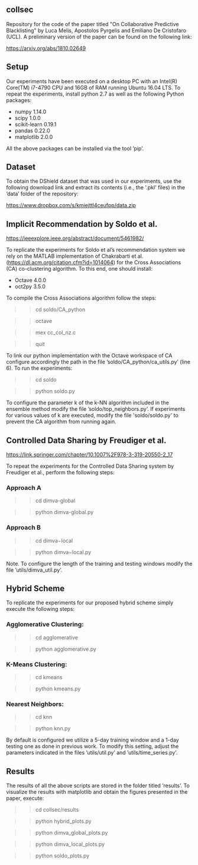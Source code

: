 ## collsec

Repository for the code of the paper titled "On Collaborative Predictive Blacklisting" by Luca Melis, Apostolos Pyrgelis 
and Emiliano De Cristofaro (UCL). A preliminary version of the paper can be found on the following link:

https://arxiv.org/abs/1810.02649

## Setup

Our experiments have been executed on a desktop PC with an Intel(R) Core(TM) i7-4790 CPU and 16GB of RAM 
running Ubuntu 16.04 LTS. To repeat the experiments, install python 2.7 as well as the following Python packages: 

- numpy 1.14.0 
- scipy 1.0.0 
- scikit-learn 0.19.1 
- pandas 0.22.0 
- matplotlib 2.0.0 

All the above packages can be installed via the tool ’pip’.

## Dataset

To obtain the DShield dataset that was used in our experiments, use the following download link 
and extract its contents (i.e., the '.pkl' files) in the ’data’ folder of the repository:

https://www.dropbox.com/s/kmiejttl4ceufpp/data.zip

## Implicit Recommendation by Soldo et al.

https://ieeexplore.ieee.org/abstract/document/5461982/

To replicate the experiments for Soldo et al’s recommendation system we rely on the MATLAB 
implementation of Chakrabarti et al. (https://dl.acm.org/citation.cfm?id=1014064)
for the Cross Associations (CA) co-clustering algorithm. To this end, one should install:

- Octave 4.0.0 
- oct2py 3.5.0 

To compile the Cross Associations algorithm follow the steps:

>> cd soldo/CA_python

>> octave

>> mex cc_col_nz.c

>> quit

To link our python implementation with the Octave workspace of CA configure accordingly the path 
in the file ’soldo/CA_python/ca_utils.py’ (line 6). To run the experiments:

>> cd soldo

>> python soldo.py

To configure the parameter k of the k-NN algorithm included in the ensemble method modify the file 
’soldo/top_neighbors.py’. If experiments for various values of k are executed, modify the file 'soldo/soldo.py' 
to prevent the CA algorithm from running again.

## Controlled Data Sharing by Freudiger et al.

https://link.springer.com/chapter/10.1007%2F978-3-319-20550-2_17

To repeat the experiments for the Controlled Data Sharing system by Freudiger et al., perform the following steps:

### Approach A

>> cd dimva-global

>> python dimva-global.py

### Approach B

>> cd dimva−local

>> python dimva−local.py

Note. To configure the length of the training and testing windows modify the file ’utils/dimva_util.py’.

## Hybrid Scheme

To replicate the experiments for our proposed hybrid scheme simply execute the following steps:

### Agglomerative Clustering:

>> cd agglomerative

>> python agglomerative.py

### K-Means Clustering:

>> cd kmeans

>> python kmeans.py

### Nearest Neighbors:

>> cd knn

>> python knn.py

By default is configured we utilize a 5-day training window and a 1-day testing one 
as done in previous work. To modify this setting, adjust the parameters 
indicated in the files ’utils/util.py’ and ’utils/time_series.py’.

## Results

The results of all the above scripts are stored in the folder titled ’results’. To visualize the results 
with matplotlib and obtain the figures presented in the paper, execute:

>> cd collsec/results

>> python hybrid_plots.py

>> python dimva_global_plots.py

>> python dimva_local_plots.py

>> python soldo_plots.py
